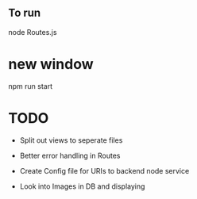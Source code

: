 ## To run

node Routes.js

# new window

npm run start

# TODO

- Split out views to seperate files

- Better error handling in Routes

- Create Config file for URIs to backend node service

- Look into Images in DB and displaying
